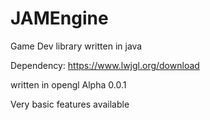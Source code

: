 # JAMEngine


Game Dev library written in java

Dependency:
https://www.lwjgl.org/download

written in opengl 
Alpha 0.0.1

Very basic features available
